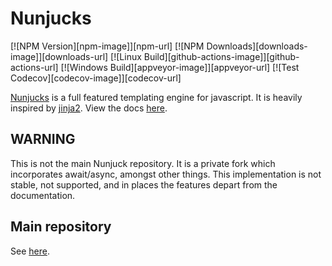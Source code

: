 # Nunjucks

[![NPM Version][npm-image]][npm-url]
[![NPM Downloads][downloads-image]][downloads-url]
[![Linux Build][github-actions-image]][github-actions-url]
[![Windows Build][appveyor-image]][appveyor-url]
[![Test Codecov][codecov-image]][codecov-url]

[Nunjucks](https://mozilla.github.io/nunjucks/) is a full featured
templating engine for javascript. It is heavily inspired by
[jinja2](http://jinja.pocoo.org/). View the docs
[here](https://mozilla.github.io/nunjucks/).

## WARNING

This is not the main Nunjuck repository. It is a private fork which incorporates
await/async, amongst other things. This implementation is not stable, not supported, and
in places the features depart from the documentation.

## Main repository

See [here](https://mozilla.github.io/nunjucks/).

